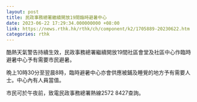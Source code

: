 ```yaml
---
layout: post
title: 民政事務總署繼續開放19間臨時避暑中心
date: 2023-06-22 17:29:34.000000000 +08:00
link: https://news.rthk.hk/rthk/ch/component/k2/1705889-20230622.htm
categories: rthk
---
```


酷熱天氣警告持續生效，民政事務總署繼續開放19間社區會堂及社區中心作臨時避暑中心予有需要市民避暑。
 
晩上10時30分至翌晨8時，臨時避暑中心亦會供應被鋪及睡覺的地方予有需要人士。中心內有人員當值。
 
市民可於午夜前，致電民政事務總署熱線2572 8427查詢。
